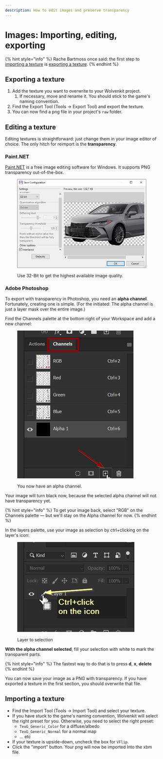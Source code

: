 ```yaml
---
description: How to edit images and preserve transparency
---
```


# Images: Importing, editing, exporting

{% hint style="info" %}
Rache Bartmoss once said: the first step to [importing a texture](images-importing-editing-exporting.md#importing-a-texture) is [exporting a texture](images-importing-editing-exporting.md#exporting-a-texture).
{% endhint %}

## Exporting a texture

1. Add the texture you want to overwrite to your Wolvenkit project.
   1. If necessary, move and rename it. You should stick to the game's naming convention.
2. Find the Export Tool (Tools -> Export Tool) and export the texture.
3. You can now find a png file in your project's `raw` folder.

## Editing a texture

Editing textures is straightforward: just change them in your image editor of choice. The only hitch for reimport is the **transparency**.

### Paint.NET

[Paint.NET](https://www.getpaint.net/download.html) is a free image editing software for Windows. It supports PNG transparency out-of-the-box.



<figure><img src="../../.gitbook/assets/save_image_paint_dot_net.png" alt=""><figcaption><p>Use 32-Bit to get the highest available image quality.</p></figcaption></figure>

### Adobe Photoshop

To export with transparency in Photoshop, you need an **alpha channel**. Fortunately, creating one is simple. (For the initiated: The alpha channel is just a layer mask over the entire image.)

Find the Channels palette at the bottom right of your Workspace and add a new channel:

<figure><img src="../../.gitbook/assets/textures_create_alpha_channel.png" alt=""><figcaption><p>You now have an alpha channel.</p></figcaption></figure>

Your image will turn black now, because the selected alpha channel will not have transparency yet.

{% hint style="info" %}
To get your image back, select "RGB" on the Channels palette — but we'll stay on the Alpha channel for now.
{% endhint %}

In the layers palette, use your image as selection by ctrl+clicking on the layer's icon:

<figure><img src="../../.gitbook/assets/select_all.png" alt=""><figcaption><p>Layer to selection</p></figcaption></figure>

**With the alpha channel selected**, fill your selection with white to mark the transparent parts.&#x20;

{% hint style="info" %}
The fastest way to do that is to press **d**, **x**, **delete**
{% endhint %}

You can now save your image as a PNG with transparency. If you have exported a texture in the first section, you should overwrite that file.

## Importing a texture

* Find the Import Tool (Tools -> Import Tool) and select your texture.
* If you have stuck to the game's naming convention, Wolvenkit will select the right preset for you. Otherwise, you need to select the right preset:&#x20;
  * `TexG_Generic_Color` for a diffuse/albedo
  * `TexG_Generic_Normal` for a normal map
  * … etc
* If your texture is upside-down, uncheck the box for `VFlip`.&#x20;
* Click the "import" button. Your png will now be imported Into the xbm file.
